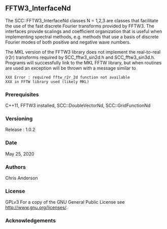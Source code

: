 ## FFTW3_InterfaceNd

The SCC::FFTW3_InterfaceNd classes N = 1,2,3 are classes that facilitate the use of the fast discrete Fourier transforms provided by FFTW3. The interfaces provide scalings and coefficient organization that is useful when implementing spectral methods, e.g. methods that use a basis of discrete Fourier modes of both positive and negative wave numbers.

The MKL version of the FFTW3 library does not implement the real-to-real (r2r) transforms required by SCC_fftw3_sin2d.h and SCC_fftw3_sin3d.h. Programs will successfully link to the MKL FFTW library, but when  routines are used an exception will be thrown with a message similar to 


    XXX Error : required fftw_r2r_2d function not available
    XXX in FFTW library used (likely MKL)



### Prerequisites
C++11, FFTW3 installed, SCC::DoubleVectorNd, SCC::GridFunctionNd
### Versioning
Release : 1.0.2
### Date
May 25, 2020
### Authors
Chris Anderson
### License
GPLv3  For a copy of the GNU General Public License see <http://www.gnu.org/licenses/>.
### Acknowledgements









